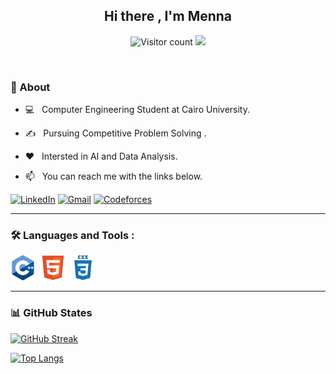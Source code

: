 <div align="center"><h2> Hi there , I'm Menna</h2></div>

<div  align="center">

![Visitor count](https://visitor-badge.laobi.icu/badge?page_id=Menna-Ahmed7.Menna-Ahmed7) <img src="https://media.giphy.com/media/dxn6fRlTIShoeBr69N/giphy.gif" width="30">
</div>
<br>


<h3> 💫 About </h3>




- 💻 &nbsp; Computer Engineering Student at Cairo University.

- ✍️ &nbsp; Pursuing Competitive Problem Solving .

- ❤️ &nbsp; Intersted in AI and Data Analysis.

- 📫 &nbsp; You can reach me with the links below.

[![LinkedIn](https://img.shields.io/badge/LinkedIn-0077B5?style=for-the-badge&logo=linkedin&logoColor=white)](https://www.linkedin.com/in/mennatallah-ahmed-6216b321b/)
[![Gmail](https://img.shields.io/badge/Gmail-D14836?style=for-the-badge&logo=gmail&logoColor=white)](mennaahmed0701@gmail.com)
[![Codeforces](https://img.shields.io/badge/Codeforces-445f9d?style=for-the-badge&logo=Codeforces&logoColor=white)](https://codeforces.com/profile/Mennat_Ahmed)
<hr>

### :hammer_and_wrench: Languages and Tools :


<div>
<img src="https://github.com/devicons/devicon/blob/master/icons/cplusplus/cplusplus-original.svg" title="C++" alt="C++" width="40" height="40"/>&nbsp;
<img src="https://github.com/devicons/devicon/blob/master/icons/html5/html5-original.svg" title="HTML5" alt="HTML" width="40" height="40"/>&nbsp;
<img src="https://github.com/devicons/devicon/blob/master/icons/css3/css3-plain-wordmark.svg" title="CSS3" alt="CSS" width="40" height="40"/>&nbsp;

</div>
<hr>


<h3>📊 GitHub States</h3> 


[![GitHub Streak](http://github-readme-streak-stats.herokuapp.com?user=Menna-Ahmed7&theme=dark&date_format=M%20j%5B%2C%20Y%5D)](https://git.io/streak-stats)

[![Top Langs](https://github-readme-stats.vercel.app/api/top-langs/?username=Menna-Ahmed7&layout=compact&theme=vision-friendly-dark)](https://github.com/anuraghazra/github-readme-stats)

<br><br>


